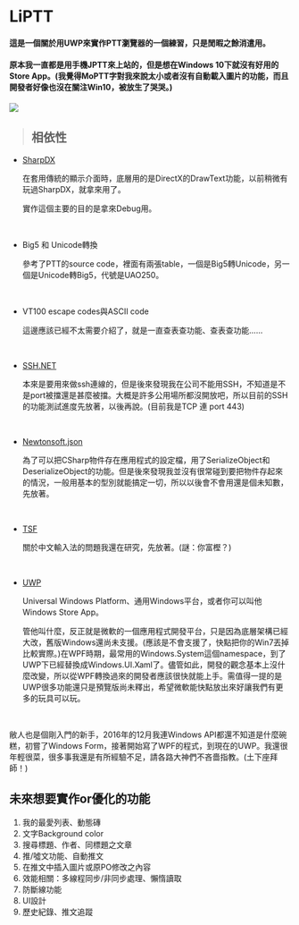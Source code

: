 # LiPTT



#### 這是一個關於用UWP來實作PTT瀏覽器的一個練習，只是閒暇之餘消遣用。

#### 原本我一直都是用手機JPTT來上站的，但是想在Windows 10下就沒有好用的Store App。(我覺得MoPTT字對我來說太小或者沒有自動載入圖片的功能，而且開發者好像也沒在關注Win10，被放生了哭哭。)



<img src="https://i.imgur.com/Bghj8fU.png"></img>





> ## 相依性

- [SharpDX](https://github.com/sharpdx/SharpDX)

  在套用傳統的顯示介面時，底層用的是DirectX的DrawText功能，以前稍微有玩過SharpDX，就拿來用了。

  實作這個主要的目的是拿來Debug用。

  ​



- Big5 和 Unicode轉換

  參考了PTT的source code，裡面有兩張table，一個是Big5轉Unicode，另一個是Unicode轉Big5，代號是UAO250。

  ​

- VT100 escape codes與ASCII code

  這邊應該已經不太需要介紹了，就是一直查表查功能、查表查功能......

  ​

- [SSH.NET](https://github.com/sshnet/SSH.NET)

  本來是要用來做ssh連線的，但是後來發現我在公司不能用SSH，不知道是不是port被擋還是甚麼被擋。大概是許多公用場所都沒開放吧，所以目前的SSH的功能測試進度先放著，以後再說。(目前我是TCP 連 port 443)

  ​

- [Newtonsoft.json](https://github.com/JamesNK/Newtonsoft.Json)

  為了可以把CSharp物件存在應用程式的設定檔，用了SerializeObject和DeserializeObject的功能。但是後來發現我並沒有很常碰到要把物件存起來的情況，一般用基本的型別就能搞定一切，所以以後會不會用還是個未知數，先放著。

  ​

- [TSF](https://msdn.microsoft.com/zh-tw/library/windows/desktop/ms629032(v=vs.85).aspx)

  關於中文輸入法的問題我還在研究，先放著。(謎：你富樫？)

  ​

- [UWP](https://docs.microsoft.com/en-us/uwp/api/)

  Universal Windows Platform、通用Windows平台，或者你可以叫他Windows Store App。

  管他叫什麼，反正就是微軟的一個應用程式開發平台，只是因為底層架構已經大改，舊版Windows還尚未支援。(應該是不會支援了，快點把你的Win7丟掉比較實際。)在WPF時期，最常用的Windows.System這個namespace，到了UWP下已經替換成Windows.UI.Xaml了。儘管如此，開發的觀念基本上沒什麼改變，所以從WPF轉換過來的開發者應該很快就能上手。需值得一提的是UWP很多功能還只是預覽版尚未釋出，希望微軟能快點放出來好讓我們有更多的玩具可以玩。

  ​

敝人也是個剛入門的新手，2016年的12月我連Windows API都還不知道是什麼碗糕，初嘗了Windows Form，接著開始寫了WPF的程式，到現在的UWP。我還很年輕很菜，很多事我還是有所經驗不足，請各路大神們不吝嗇指教。(土下座拜師！)



## 未來想要實作or優化的功能

1. 我的最愛列表、動態磚
2. 文字Background color
3. 搜尋標題、作者、同標題之文章
4. 推/噓文功能、自動推文
5. 在推文中插入圖片或原PO修改之內容
6. 效能相關：多線程同步/非同步處理、懶惰讀取
7. 防斷線功能
8. UI設計
9. 歷史紀錄、推文追蹤